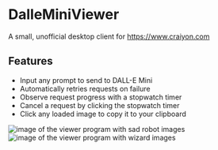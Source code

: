 # DalleMiniViewer
A small, unofficial desktop client for https://www.craiyon.com

## Features

* Input any prompt to send to DALL-E Mini
* Automatically retries requests on failure
* Observe request progress with a stopwatch timer
* Cancel a request by clicking the stopwatch timer
* Click any loaded image to copy it to your clipboard

![image of the viewer program with sad robot images](https://user-images.githubusercontent.com/58752614/172744105-34f31cf2-b561-45e2-9a88-a25e81f4a27d.png)
![image of the viewer program with wizard images](https://user-images.githubusercontent.com/58752614/172918815-ee2ce29a-e12b-490b-b8e6-b769a43932c0.png)

